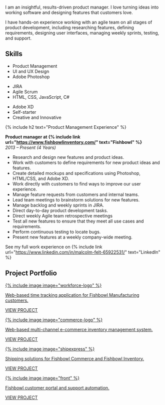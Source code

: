 <br>
I am an insightful, results-driven product manager. I love turning ideas into working software and designing features that customers love.

I have hands-on experience working with an agile team on all stages of product development, including researching features, defining  requirements, designing user interfaces, managing weekly sprints, testing, and support.

<h2><span>Skills</span></h2>

<div class="row">
  <div class="col-xs-12 col-sm-4">
    <ul>
      <li>Product Management</li>
      <li>UI and UX Design</li>
      <li>Adobe Photoshop</li>
    </ul>
  </div>
  <div class="col-xs-12 col-sm-4">
    <ul>
      <li>JIRA</li>
      <li>Agile Scrum</li>
      <li>HTML, CSS, JavaScript, C#</li>
    </ul>
  </div>
  <div class="col-xs-12 col-sm-4">
    <ul>
      <li>Adobe XD</li>
      <li>Self-starter</li>
      <li>Creative and Innovative</li>
    </ul>
  </div>
</div>

{% include h2 text="Product Management Experience" %}

<b>Product manager at {% include link url="https://www.fishbowlinventory.com/" text="Fishbowl" %} </b>
<br>
<em>2013 – Present (4 Years)</em>

- Research and design new features and product ideas.
- Work with customers to define requirements for new product ideas and features.
- Create detailed mockups and specifications using Photoshop, HTML/CSS, and Adobe XD.
- Work directly with customers to find ways to improve our user experience.
- Manage feature requests from customers and internal teams.
- Lead team meetings to brainstorm solutions for new features.
- Manage backlog and weekly sprints in JIRA.
- Direct day-to-day product development tasks.
- Direct weekly Agile team retrospective meetings
- Test all new features to ensure that they meet all use cases and requirements.
- Perform continuous testing to locate bugs.
- Present new features at a weekly company-wide meeting.

See my full work experience on {% include link url="https://www.linkedin.com/in/malcolm-felt-65922531/" text="LinkedIn" %}

<h2 id="projects"><span>Project Portfolio</span></h2>

<div class="row cards">
  <div class="col-xs-12 col-sm-6">
    <a href="/workforce/">
      <div class="card shadow">
        <div class="logo">
          {% include image image="workforce-logo" %}
        </div>
        <div class="content">
          <p>Web-based time tracking application for Fishbowl Manufacturing customers.</p>
        </div>
        <div class="link">
          <p>VIEW PROJECT</p>
        </div>
      </div>
    </a>
  </div>
  <div class="col-xs-12 col-sm-6">
    <a href="/commerce/">
      <div class="card shadow">
        <div class="logo">
          {% include image image="commerce-logo" %}
        </div>
        <div class="content">
          <p>Web-based multi-channel e-commerce inventory management system.</p>
        </div>
        <div class="link">
          <p>VIEW PROJECT</p>
        </div>
      </div>
    </a>
  </div>
  <div class="col-xs-12 col-sm-6">
    <a href="/shipexpress/">
      <div class="card shadow">
        <div class="logo">
          {% include image image="shipexpress" %}
        </div>
        <div class="content">
          <p>Shipping solutions for Fishbowl Commerce and Fishbowl Inventory.</p>
        </div>
        <div class="link">
          <p>VIEW PROJECT</p>
        </div>
      </div>
    </a>
  </div>
    <div class="col-xs-12 col-sm-6">
    <a href="/front/">
      <div class="card shadow">
        <div class="logo">
          {% include image image="front" %}
        </div>
        <div class="content">
          <p>Fishbowl customer portal and support automation.</p>
        </div>
        <div class="link">
          <p>VIEW PROJECT</p>
        </div>
      </div>
    </a>
  </div>
</div>
